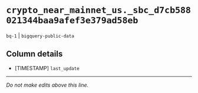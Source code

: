 # `crypto_near_mainnet_us._sbc_d7cb588021344baa9afef3e379ad58eb`
`bq-1` | `bigquery-public-data`

## Column details
* [TIMESTAMP] `last_update`

-------------------------------------------------------------------------------
*Do not make edits above this line.*
